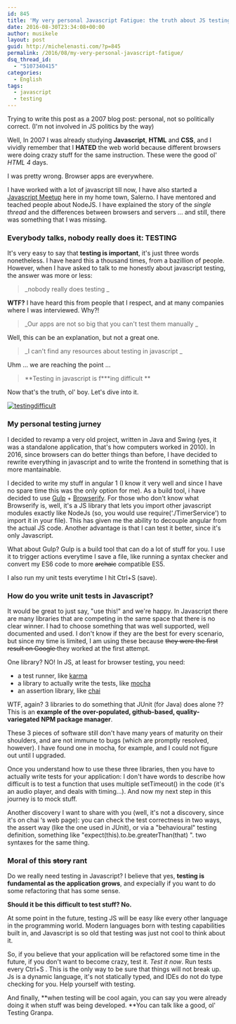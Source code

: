 ```yaml
---
id: 845
title: 'My very personal Javascript Fatigue: the truth about JS testing'
date: 2016-08-30T23:34:08+00:00
author: musikele
layout: post
guid: http://michelenasti.com/?p=845
permalink: /2016/08/my-very-personal-javascript-fatigue/
dsq_thread_id:
  - "5107340415"
categories:
  - English
tags:
  - javascript
  - testing
---
```

Trying to write this post as a 2007 blog post: personal, not so politically correct. (I'm not involved in JS politics by the way)

Well, In 2007 I was already studying **Javascript**, **HTML** and **CSS**, and I vividly remember that I **HATED** the web world because different browsers were doing crazy stuff for the same instruction. These were the good ol' _HTML 4_ days.

I was pretty wrong. Browser apps are everywhere.

I have worked with a lot of javascript till now, I have also started a [Javascript Meetup](http://michelenasti.com/2016/02/javascript-meetup-a-salerno/) here in my home town, Salerno. I have mentored and teached people about NodeJS. I have explained the story of the _single thread_ and the differences between browsers and servers ... and still, there was something that I was missing.

### Everybody talks, nobody really does it: TESTING

It's very easy to say that **testing is important**, it's just three words nonetheless. I have heard this a thousand times, from a bazillion of people. However, when I have asked to talk to me honestly about javascript testing, the answer was more or less:

> _nobody really does testing _

**WTF?** I have heard this from people that I respect, and at many companies where I was interviewed. Why?!

> _Our apps are not so big that you can't test them manually _

Well, this can be an explanation, but not a great one.

> _I can't find any resources about testing in javascript _

Uhm ... we are reaching the point ...

> **Testing in javascript is f\***ing difficult **

Now that's the truth, ol' boy. Let's dive into it.

[<img class="aligncenter size-medium wp-image-848" src="https://i1.wp.com/michelenasti.com/uploads/2016/08/testingdifficult-300x251.jpg?fit=300%2C251" alt="testingdifficult" data-recalc-dims="1" />](https://i0.wp.com/michelenasti.com/uploads/2016/08/testingdifficult.jpg)

### My personal testing jurney

I decided to revamp a very old project, written in Java and Swing (yes, it was a standalone application, that's how computers worked in 2010). In 2016, since browsers can do better things than before, I have decided to rewrite everything in javascript and to write the frontend in something that is more mantainable.

I decided to write my stuff in angular 1 (I know it very well and since I have no spare time this was the only option for me). As a build tool, i have decided to use [Gulp](http://gulpjs.com/) + [Browserify](http://browserify.org/). For those who don't know what Browserify is, well, it's a JS library that lets you import other javascript modules exactly like NodeJs (so, you would use <span class="lang:default decode:true crayon-inline">require(&#8216;./TimerService')</span>  to import it in your file). This has given me the ability to decouple angular from the actual JS code. Another advantage is that I can test it better, since it's only Javascript.

What about Gulp? Gulp is a build tool that can do a lot of stuff for you. I use it to trigger actions everytime I save a file, like running a syntax checker and convert my ES6 code to more <del>archaic</del> compatible ES5.

I also run my unit tests everytime I hit <span class="lang:default decode:true crayon-inline">Ctrl+S</span>  (save).

### How do you write unit tests in Javascript?

It would be great to just say, "use this!" and we're happy. In Javascript there are many libraries that are competing in the same space that there is no clear winner. I had to choose something that was well supported, well documented and used. I don't know if they are the best for every scenario, but since my time is limited, I am using these because <del>they were the first result on Google </del>they worked at the first attempt.

One library? NO! In JS, at least for browser testing, you need:

  * a test runner, like [<span class="lang:default decode:true crayon-inline">karma</span>](https://karma-runner.github.io/1.0/index.html)
  * a library to actually write the tests, like [<span class="lang:default decode:true crayon-inline">mocha</span>](https://mochajs.org/)
  * an assertion library, like [<span class="lang:default decode:true crayon-inline">chai</span>](http://chaijs.com/)

WTF, again? 3 libraries to do something that <span class="lang:default decode:true crayon-inline ">JUnit</span>  (for Java) does alone ?? This is an **example of the over-populated, github-based, quality-variegated NPM package manager**.

These 3 pieces of software still don't have many years of maturity on their shoulders, and are not immune to bugs (which are promptly resolved, however). I have found one in mocha, for example, and I could not figure out until I upgraded.

Once you understand how to use these three libraries, then you have to actually write tests for your application: I don't have words to describe how difficult is to test a function that uses multiple <span class="lang:default decode:true crayon-inline">setTimeout()</span>  in the code (it's an audio player, and deals with timing...). And now my next step in this journey is to mock stuff.

Another discovery I want to share with you (well, it's not a discovery, since it's on <span class="lang:default decode:true crayon-inline ">chai</span> &#8216;s web page): you can check the test correctness in two ways, the <span class="lang:default decode:true crayon-inline">assert</span> way (like the one used in JUnit), or via a "behavioural" testing definition, something like "<span class="lang:default decode:true crayon-inline ">expect(this).to.be.greaterThan(that)</span> ". two syntaxes for the same thing.

### Moral of this <del>story</del> rant

Do we really need testing in Javascript? I believe that yes, **testing is fundamental as the application grows**, and expecially if you want to do some refactoring that has some sense.

**Should it be this difficult to test stuff? No.**

At some point in the future, testing JS will be easy like every other language in the programming world. Modern languages born with testing capabilities built in, and Javascript is so old that testing was just not cool to think about it.

So, if you believe that your application will be refactored some time in the future, if you don't want to become crazy, test it. _Test it now_. Run tests every <span class="lang:default decode:true crayon-inline">Ctrl+S</span> . This is the only way to be sure that things will not break up. Js is a dynamic language, it's not statically typed, and IDEs do not do type checking for you. Help yourself with testing.

And finally, **when testing will be cool again, you can say you were already doing it when stuff was being developed. **You can talk like a good, ol' Testing Granpa.